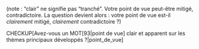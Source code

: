 <!-- Page: #537 Un point de vue clair -->

(note : “clair” ne signifie pas “tranché”. Votre point de vue peut-être mitigé, contradictoire. La question devient alors : votre point de vue est-il *clairement* mitigé, *clairement* contradictoire ?)

CHECKUP[Avez-vous un MOT[93|point de vue] clair et apparent sur les thèmes principaux développés ?|point_de_vue]